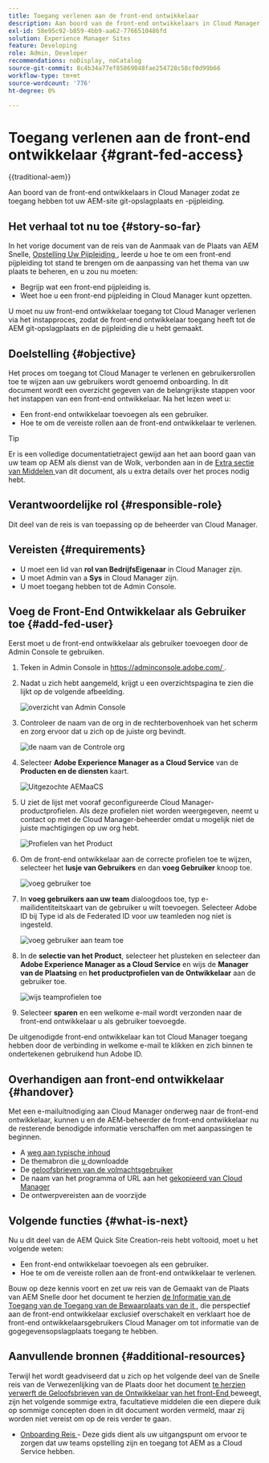 ```yaml
---
title: Toegang verlenen aan de front-end ontwikkelaar
description: Aan boord van de front-end ontwikkelaars in Cloud Manager zodat ze toegang hebben tot uw AEM-site git-opslagplaats en -pijpleiding.
exl-id: 58e95c92-b859-4bb9-aa62-7766510486fd
solution: Experience Manager Sites
feature: Developing
role: Admin, Developer
recommendations: noDisplay, noCatalog
source-git-commit: 8c4b34a77ef85869048fae254728c58cf0d99b66
workflow-type: tm+mt
source-wordcount: '776'
ht-degree: 0%

---
```



# Toegang verlenen aan de front-end ontwikkelaar {#grant-fed-access}

{{traditional-aem}}

Aan boord van de front-end ontwikkelaars in Cloud Manager zodat ze toegang hebben tot uw AEM-site git-opslagplaats en -pijpleiding.

## Het verhaal tot nu toe {#story-so-far}

In het vorige document van de reis van de Aanmaak van de Plaats van AEM Snelle, [ Opstelling Uw Pijpleiding ](pipeline-setup.md), leerde u hoe te om een front-end pijpleiding tot stand te brengen om de aanpassing van het thema van uw plaats te beheren, en u zou nu moeten:

* Begrijp wat een front-end pijpleiding is.
* Weet hoe u een front-end pijpleiding in Cloud Manager kunt opzetten.

U moet nu uw front-end ontwikkelaar toegang tot Cloud Manager verlenen via het instapproces, zodat de front-end ontwikkelaar toegang heeft tot de AEM git-opslagplaats en de pijpleiding die u hebt gemaakt.

## Doelstelling {#objective}

Het proces om toegang tot Cloud Manager te verlenen en gebruikersrollen toe te wijzen aan uw gebruikers wordt genoemd onboarding. In dit document wordt een overzicht gegeven van de belangrijkste stappen voor het instappen van een front-end ontwikkelaar. Na het lezen weet u:

* Een front-end ontwikkelaar toevoegen als een gebruiker.
* Hoe te om de vereiste rollen aan de front-end ontwikkelaar te verlenen.

>[!TIP]
>
>Er is een volledige documentatietraject gewijd aan het aan boord gaan van uw team op AEM als dienst van de Wolk, verbonden aan in de [ Extra sectie van Middelen ](#additional-resources) van dit document, als u extra details over het proces nodig hebt.

## Verantwoordelijke rol {#responsible-role}

Dit deel van de reis is van toepassing op de beheerder van Cloud Manager.

## Vereisten {#requirements}

* U moet een lid van **rol van BedrijfsEigenaar** in Cloud Manager zijn.
* U moet Admin van a **Sys** in Cloud Manager zijn.
* U moet toegang hebben tot de Admin Console.

## Voeg de Front-End Ontwikkelaar als Gebruiker toe {#add-fed-user}

Eerst moet u de front-end ontwikkelaar als gebruiker toevoegen door de Admin Console te gebruiken.

1. Teken in Admin Console in [ https://adminconsole.adobe.com/ ](https://adminconsole.adobe.com/).

1. Nadat u zich hebt aangemeld, krijgt u een overzichtspagina te zien die lijkt op de volgende afbeelding.

   ![ overzicht van Admin Console ](assets/admin-console.png)

1. Controleer de naam van de org in de rechterbovenhoek van het scherm en zorg ervoor dat u zich op de juiste org bevindt.

   ![ de naam van de Controle org ](assets/correct-org.png)

1. Selecteer **Adobe Experience Manager as a Cloud Service** van de **Producten en de diensten** kaart.

   ![ Uitgezochte AEMaaCS ](assets/select-aemaacs.png)

1. U ziet de lijst met vooraf geconfigureerde Cloud Manager-productprofielen. Als deze profielen niet worden weergegeven, neemt u contact op met de Cloud Manager-beheerder omdat u mogelijk niet de juiste machtigingen op uw org hebt.

   ![ Profielen van het Product ](assets/product-profiles.png)

1. Om de front-end ontwikkelaar aan de correcte profielen toe te wijzen, selecteer het **lusje van Gebruikers** en dan **voeg Gebruiker** knoop toe.

   ![ voeg gebruiker ](assets/add-user.png) toe

1. In **voeg gebruikers aan uw team** dialoogdoos toe, typ e-mailidentiteitskaart van de gebruiker u wilt toevoegen. Selecteer Adobe ID bij Type id als de Federated ID voor uw teamleden nog niet is ingesteld.

   ![ voeg gebruiker aan team ](assets/add-to-team.png) toe

1. In de **selectie van het Product**, selecteer het plusteken en selecteer dan **Adobe Experience Manager as a Cloud Service** en wijs de **Manager van de Plaatsing** en **het productprofielen van de Ontwikkelaar** aan de gebruiker toe.

   ![ wijs teamprofielen ](assets/assign-team.png) toe

1. Selecteer **sparen** en een welkome e-mail wordt verzonden naar de front-end ontwikkelaar u als gebruiker toevoegde.

De uitgenodigde front-end ontwikkelaar kan tot Cloud Manager toegang hebben door de verbinding in welkome e-mail te klikken en zich binnen te ondertekenen gebruikend hun Adobe ID.

## Overhandigen aan front-end ontwikkelaar {#handover}

Met een e-mailuitnodiging aan Cloud Manager onderweg naar de front-end ontwikkelaar, kunnen u en de AEM-beheerder de front-end ontwikkelaar nu de resterende benodigde informatie verschaffen om met aanpassingen te beginnen.

* A [ weg aan typische inhoud ](#example-page)
* De themabron die [ u ](#download-theme) downloadde
* De [ geloofsbrieven van de volmachtsgebruiker ](#proxy-user)
* De naam van het programma of URL aan het [ gekopieerd van Cloud Manager ](pipeline-setup.md#login)
* De ontwerpvereisten aan de voorzijde

## Volgende functies {#what-is-next}

Nu u dit deel van de AEM Quick Site Creation-reis hebt voltooid, moet u het volgende weten:

* Een front-end ontwikkelaar toevoegen als een gebruiker.
* Hoe te om de vereiste rollen aan de front-end ontwikkelaar te verlenen.

Bouw op deze kennis voort en zet uw reis van de Gemaakt van de Plaats van AEM Snelle door het document te herzien [ de Informatie van de Toegang van de Toegang van de Bewaarplaats van de it ](retrieve-access.md), die perspectief aan de front-end ontwikkelaar exclusief overschakelt en verklaart hoe de front-end ontwikkelaarsgebruikers Cloud Manager om tot informatie van de gogegevensopslagplaats toegang te hebben.

## Aanvullende bronnen {#additional-resources}

Terwijl het wordt geadviseerd dat u zich op het volgende deel van de Snelle reis van de Verwezenlijking van de Plaats door het document [ te herzien verwerft de Geloofsbrieven van de Ontwikkelaar van het front-End ](retrieve-access.md) beweegt, zijn het volgende sommige extra, facultatieve middelen die een diepere duik op sommige concepten doen in dit document worden vermeld, maar zij worden niet vereist om op de reis verder te gaan.

* [ Onboarding Reis ](/help/journey-onboarding/overview.md) - Deze gids dient als uw uitgangspunt om ervoor te zorgen dat uw teams opstelling zijn en toegang tot AEM as a Cloud Service hebben.
